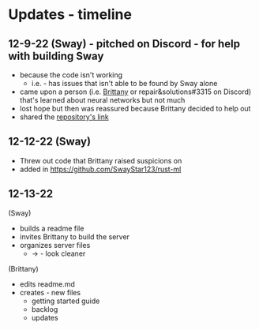 # Updates - timeline
## 12-9-22 (Sway) - pitched on Discord - for help with building Sway
* because the code isn't working
  * i.e. - has issues that isn't able to be found by Sway alone
* came upon a person (i.e. [Brittany](https://github.com/BrittanyBunk) or repair&solutions#3315 on Discord) that's learned about neural networks but not much
* lost hope but then was reassured because Brittany decided to help out
* shared the [repository's link](https://github.com/SwayStar123/neural-nets-from-scratch-rust)

## 12-12-22 (Sway)
* Threw out code that Brittany raised suspicions on
* added in https://github.com/SwayStar123/rust-ml

## 12-13-22 
(Sway)
* builds a readme file
* invites Brittany to build the server
* organizes server files 
  * -> - look cleaner


(Brittany)
* edits readme.md
* creates - new files
  * getting started guide
  * backlog
  * updates
